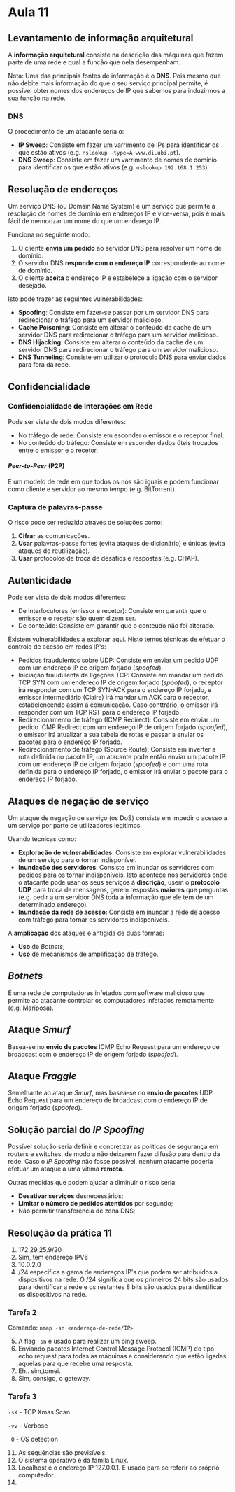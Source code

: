 # Aula 11

## Levantamento de informação arquitetural
A **informação arquitetural** consiste na descrição das máquinas que fazem parte de uma rede e qual a função que nela desempenham.

Nota: Uma das principais fontes de informação é o **DNS**. Pois mesmo que não debite mais informação do que o seu serviço principal permite, é possível obter nomes dos endereços de IP que sabemos para induzirmos a sua função na rede.

### DNS
O procedimento de um atacante seria o:
 - **IP Sweep**: Consiste em fazer um varrimento de IPs para identificar os que estão ativos (e.g. `nslookup -type=A www.di.ubi.pt`).
 - **DNS Sweep**: Consiste em fazer um varrimento de nomes de domínio para identificar os que estão ativos (e.g. `nslookup 192.168.1.253`).

## Resolução de endereços
Um serviço DNS (ou Domain Name System) é um serviço que permite a resolução de nomes de domínio em endereços IP e vice-versa, pois é mais fácil de memorizar um nome do que um endereço IP.

Funciona no seguinte modo:
 1. O cliente **envia um pedido** ao servidor DNS para resolver um nome de domínio.
 2. O servidor DNS **responde com o endereço IP** correspondente ao nome de domínio.
 3. O cliente **aceita** o endereço IP e estabelece a ligação com o servidor desejado.

Isto pode trazer as seguintes vulnerabilidades:
 - **Spoofing**: Consiste em fazer-se passar por um servidor DNS para redirecionar o tráfego para um servidor malicioso.
 - **Cache Poisoning**: Consiste em alterar o conteúdo da cache de um servidor DNS para redirecionar o tráfego para um servidor malicioso.
 - **DNS Hijacking**: Consiste em alterar o conteúdo da cache de um servidor DNS para redirecionar o tráfego para um servidor malicioso.
 - **DNS Tunneling**: Consiste em utilizar o protocolo DNS para enviar dados para fora da rede.

## Confidencialidade

### Confidencialidade de Interações em Rede
Pode ser vista de dois modos diferentes:
 - No tráfego de rede: Consiste em esconder o emissor e o receptor final.
 - No conteúdo do tráfego: Consiste em esconder dados úteis trocados entre o emissor e o recetor.

#### *Peer-to-Peer* (P2P)
É um modelo de rede em que todos os nós são iguais e podem funcionar como cliente e servidor ao mesmo tempo (e.g. BitTorrent).

### Captura de palavras-passe
O risco pode ser reduzido através de soluções como:
 1. **Cifrar** as comunicações.
 2. **Usar** palavras-passe fortes (evita ataques de dicionário) e únicas (evita ataques de reutilização).
 3. **Usar** protocolos de troca de desafios e respostas (e.g. CHAP).


## Autenticidade
Pode ser vista de dois modos diferentes:
 - De interlocutores (emissor e recetor): Consiste em garantir que o emissor e o recetor são quem dizem ser.
 - De conteúdo: Consiste em garantir que o conteúdo não foi alterado.

Existem vulnerabilidades a explorar aqui. Nisto temos técnicas de efetuar o controlo de acesso em redes IP's:
 - Pedidos fraudulentos sobre UDP: Consiste em enviar um pedido UDP com um endereço IP de origem forjado (*spoofed*).
 - Iniciação fraudulenta de ligações TCP: Consiste em mandar um pedido TCP SYN com um endereço IP de origem forjado (*spoofed*), o receptor irá responder com um TCP SYN-ACK para o endereço IP forjado, e emissor intermediário (Claire) irá mandar um ACK para o receptor, estabelencendo assim a comunicação. Caso conttrário, o emissor irá responder com um TCP RST para o endereço IP forjado.
 - Redirecionamento de tráfego (ICMP Redirect): Consiste em enviar um pedido ICMP Redirect com um endereço IP de origem forjado (*spoofed*), o emissor irá atualizar a sua tabela de rotas e passar a enviar os pacotes para o endereço IP forjado.
 - Redirecionamento de tráfego (Source Route): Consiste em inverter a rota definida no pacote IP, um atacante pode então enviar um pacote IP com um endereço IP de origem forjado (*spoofed*) e com uma rota definida para o endereço IP forjado, o emissor irá enviar o pacote para o endereço IP forjado.

## Ataques de negação de serviço
Um ataque de negação de serviço (os DoS) consiste em impedir o acesso a um serviço por parte de utilizadores legítimos. 

Usando técnicas como:
 - **Exploração de vulnerabilidades**: Consiste em explorar vulnerabilidades de um serviço para o tornar indisponível.
 - **Inundação dos servidores**: Consiste em inundar os servidores com pedidos para os tornar indisponíveis. Isto acontece nos servidores onde o atacante pode usar os seus serviços à **discrição**, usem o **protocolo UDP** para troca de mensagens, gerem respostas **maiores** que perguntas (e.g. pedir a um servidor DNS toda a informação que ele tem de um determinado endereço).
 - **Inundação da rede de acesso**: Consiste em inundar a rede de acesso com tráfego para tornar os servidores indisponíveis.

A **amplicação** dos ataques é antigida de duas formas:
 - **Uso** de *Botnets*;
 - **Uso** de mecanismos de amplificação de tráfego.

## *Botnets*
É uma rede de computadores infetados com software malicioso que permite ao atacante controlar os computadores infetados remotamente (e.g. Mariposa).

## Ataque *Smurf*
Basea-se no **envio de pacotes** ICMP Echo Request para um endereço de broadcast com o endereço IP de origem forjado (*spoofed*).

## Ataque *Fraggle*
Semelhante ao ataque *Smurf*, mas basea-se no **envio de pacotes** UDP Echo Request para um endereço de broadcast com o endereço IP de origem forjado (*spoofed*).

## Solução parcial do *IP Spoofing*
Possível solução seria definir e concretizar as políticas de segurança em routers e switches, de modo a não deixarem fazer difusão para dentro da rede. Caso o *IP Spoofing* não fosse possível, nenhum atacante poderia efetuar um ataque a uma vítima **remota**.

Outras medidas que podem ajudar a diminuir o risco seria:
 - **Desativar serviços** desnecessários;
 - **Limitar o número de pedidos atentidos** por segundo;
 - Não permitir transferência de zona DNS;


## Resolução da prática 11
1. 172.29.25.9/20
2. Sim, tem endereço IPV6
3. 10.0.2.0
4. /24 especifica a gama de endereços IP's que podem ser atribuídos a dispositivos na rede. O /24 significa que os primeiros 24 bits são usados para identificar a rede e os restantes 8 bits são usados para identificar os dispositivos na rede.

### Tarefa 2
Comando: `nmap -sn <endereço-de-rede/IP>`

5. A flag `-sn` é usado para realizar um ping sweep.
6. Enviando pacotes Internet Control Message Protocol (ICMP) do tipo echo request para todas as máquinas e considerando que estão ligadas aquelas para que recebe uma resposta.
7. Eh.. sim,tomei.
8. Sim, consigo, o gateway.

### Tarefa 3
`-sX` - TCP Xmas Scan

`-vv` - Verbose

`-O` - OS detection

11. As sequências são previsíveis.
13. O sistema operativo é da famila Linux.
14. Localhost é o endereço IP 127.0.0.1. É usado para se referir ao próprio computador.
15. 